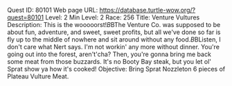 Quest ID: 80101
Web page URL: https://database.turtle-wow.org/?quest=80101
Level: 2
Min Level: 2
Race: 256
Title: Venture Vultures
Description: This is the wooooorst!$B$BThe Venture Co. was supposed to be about fun, adventure, and sweet, sweet profits, but all we've done so far is fly up to the middle of nowhere and sit around without any food.$B$BListen, I don't care what Nert says. I'm not workin' any more without dinner. You're going out into the forest, aren't'cha? Then, you're gonna bring me back some meat from those buzzards. It's no Booty Bay steak, but you let ol' Sprat show ya how it's cooked!
Objective: Bring Sprat Nozzleton 6 pieces of Plateau Vulture Meat.
